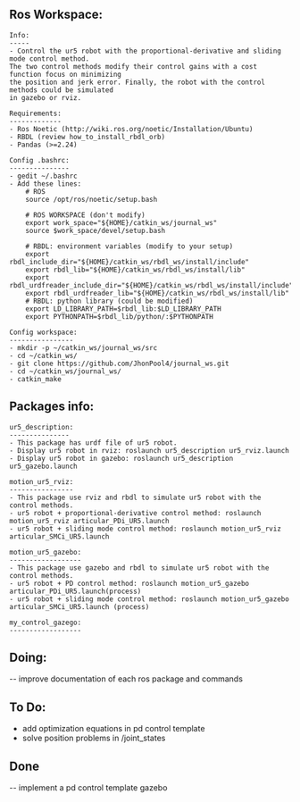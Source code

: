 Ros Workspace: 
--------------
    Info:
    -----
    - Control the ur5 robot with the proportional-derivative and sliding mode control method. 
    The two control methods modify their control gains with a cost function focus on minimizing 
    the position and jerk error. Finally, the robot with the control methods could be simulated 
    in gazebo or rviz.

    Requirements:
    -------------
    - Ros Noetic (http://wiki.ros.org/noetic/Installation/Ubuntu)
    - RBDL (review how_to_install_rbdl_orb)
    - Pandas (>=2.24)

    Config .bashrc:
    ---------------
    - gedit ~/.bashrc
    - Add these lines:
        # ROS
        source /opt/ros/noetic/setup.bash

        # ROS WORKSPACE (don't modify)
        export work_space="${HOME}/catkin_ws/journal_ws"
        source $work_space/devel/setup.bash

        # RBDL: environment variables (modify to your setup)
        export rbdl_include_dir="${HOME}/catkin_ws/rbdl_ws/install/include"
        export rbdl_lib="${HOME}/catkin_ws/rbdl_ws/install/lib"
        export rbdl_urdfreader_include_dir="${HOME}/catkin_ws/rbdl_ws/install/include"
        export rbdl_urdfreader_lib="${HOME}/catkin_ws/rbdl_ws/install/lib"
        # RBDL: python library (could be modified)
        export LD_LIBRARY_PATH=$rbdl_lib:$LD_LIBRARY_PATH
        export PYTHONPATH=$rbdl_lib/python/:$PYTHONPATH    

    Config workspace:
    ----------------
    - mkdir -p ~/catkin_ws/journal_ws/src
    - cd ~/catkin_ws/
    - git clone https://github.com/JhonPool4/journal_ws.git
    - cd ~/catkin_ws/journal_ws/ 
    - catkin_make    
    
Packages info:
--------------
    ur5_description: 
    ---------------
    - This package has urdf file of ur5 robot. 
    - Display ur5 robot in rviz: roslaunch ur5_description ur5_rviz.launch
    - Display ur5 robot in gazebo: roslaunch ur5_description ur5_gazebo.launch
     
    motion_ur5_rviz:
    ----------------
    - This package use rviz and rbdl to simulate ur5 robot with the control methods.
    - ur5 robot + proportional-derivative control method: roslaunch motion_ur5_rviz articular_PDi_UR5.launch
    - ur5 robot + sliding mode control method: roslaunch motion_ur5_rviz articular_SMCi_UR5.launch

    motion_ur5_gazebo:
    ------------------
    - This package use gazebo and rbdl to simulate ur5 robot with the control methods.
    - ur5 robot + PD control method: roslaunch motion_ur5_gazebo articular_PDi_UR5.launch(process)
    - ur5 robot + sliding mode control method: roslaunch motion_ur5_gazebo articular_SMCi_UR5.launch (process)

    my_control_gazego:
    ------------------
  




Doing:
------    
-- improve documentation of each ros package and commands

To Do:
------
- add optimization equations in pd control template
- solve position problems in /joint_states

Done
------
-- implement a pd control template gazebo
